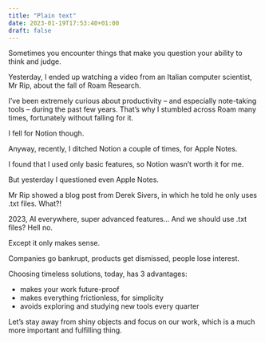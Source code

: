 ```yaml
---
title: "Plain text"
date: 2023-01-19T17:53:40+01:00
draft: false
---
```


Sometimes you encounter things that make you question your ability to think and judge.

Yesterday, I ended up watching a video from an Italian computer scientist, Mr Rip, about the fall of Roam Research.

I’ve been extremely curious about productivity – and especially note-taking tools – during the past few years. That’s why I stumbled across Roam many times, fortunately without falling for it.

I fell for Notion though.

Anyway, recently, I ditched Notion a couple of times, for Apple Notes.

I found that I used only basic features, so Notion wasn’t worth it for me.

But yesterday I questioned even Apple Notes.

Mr Rip showed a blog post from Derek Sivers, in which he told he only uses .txt files. What?!

2023, AI everywhere, super advanced features… And we should use .txt files? Hell no.

Except it only makes sense.

Companies go bankrupt, products get dismissed, people lose interest.

Choosing timeless solutions, today, has 3 advantages:

- makes your work future-proof
- makes everything frictionless, for simplicity
- avoids exploring and studying new tools every quarter

Let’s stay away from shiny objects and focus on our work, which is a much more important and fulfilling thing.
